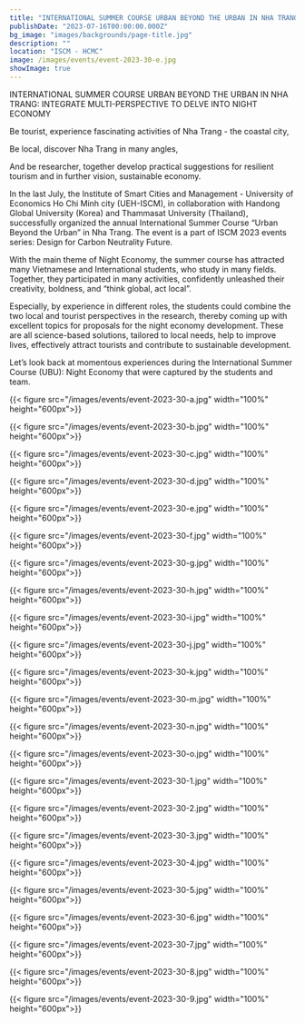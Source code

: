 ```yaml
---
title: "INTERNATIONAL SUMMER COURSE URBAN BEYOND THE URBAN IN NHA TRANG: INTEGRATE MULTI-PERSPECTIVE TO DELVE INTO NIGHT ECONOMY"
publishDate: "2023-07-16T00:00:00.000Z"
bg_image: "images/backgrounds/page-title.jpg"
description: "" 
location: "ISCM - HCMC"
image: /images/events/event-2023-30-e.jpg
showImage: true
---
```

INTERNATIONAL SUMMER COURSE URBAN BEYOND THE URBAN IN NHA TRANG: INTEGRATE MULTI-PERSPECTIVE TO DELVE INTO NIGHT ECONOMY

Be tourist, experience fascinating activities of Nha Trang - the coastal city,

Be local, discover Nha Trang in many angles,

And be researcher, together develop practical suggestions for resilient tourism and in further vision, sustainable economy.

In the last July, the Institute of Smart Cities and Management - University of Economics Ho Chi Minh city (UEH-ISCM), in collaboration with Handong Global University (Korea) and Thammasat University (Thailand), successfully organized the annual International Summer Course “Urban Beyond the Urban” in Nha Trang. The event is a part of ISCM 2023 events series: Design for Carbon Neutrality Future.

With the main theme of Night Economy, the summer course has attracted many Vietnamese and International students, who study in many fields. Together, they participated in many activities, confidently unleashed their creativity, boldness, and “think global, act local”.

Especially, by experience in different roles, the students could combine the two local and tourist perspectives in the research, thereby coming up with excellent topics for proposals for the night economy development. These are all science-based solutions, tailored to local needs, help to improve lives, effectively attract tourists and contribute to sustainable development.

Let’s look back at momentous experiences during the International Summer Course (UBU): Night Economy that were captured by the students and team.

{{< figure src="/images/events/event-2023-30-a.jpg" width="100%" height="600px">}} 

{{< figure src="/images/events/event-2023-30-b.jpg" width="100%" height="600px">}} 

{{< figure src="/images/events/event-2023-30-c.jpg" width="100%" height="600px">}} 

{{< figure src="/images/events/event-2023-30-d.jpg" width="100%" height="600px">}} 

{{< figure src="/images/events/event-2023-30-e.jpg" width="100%" height="600px">}} 

{{< figure src="/images/events/event-2023-30-f.jpg" width="100%" height="600px">}} 

{{< figure src="/images/events/event-2023-30-g.jpg" width="100%" height="600px">}} 

{{< figure src="/images/events/event-2023-30-h.jpg" width="100%" height="600px">}} 

{{< figure src="/images/events/event-2023-30-i.jpg" width="100%" height="600px">}} 

{{< figure src="/images/events/event-2023-30-j.jpg" width="100%" height="600px">}} 

{{< figure src="/images/events/event-2023-30-k.jpg" width="100%" height="600px">}} 

{{< figure src="/images/events/event-2023-30-m.jpg" width="100%" height="600px">}} 

{{< figure src="/images/events/event-2023-30-n.jpg" width="100%" height="600px">}} 

{{< figure src="/images/events/event-2023-30-o.jpg" width="100%" height="600px">}} 


{{< figure src="/images/events/event-2023-30-1.jpg" width="100%" height="600px">}} 

{{< figure src="/images/events/event-2023-30-2.jpg" width="100%" height="600px">}} 

{{< figure src="/images/events/event-2023-30-3.jpg" width="100%" height="600px">}} 

{{< figure src="/images/events/event-2023-30-4.jpg" width="100%" height="600px">}} 

{{< figure src="/images/events/event-2023-30-5.jpg" width="100%" height="600px">}} 

{{< figure src="/images/events/event-2023-30-6.jpg" width="100%" height="600px">}} 

{{< figure src="/images/events/event-2023-30-7.jpg" width="100%" height="600px">}} 

{{< figure src="/images/events/event-2023-30-8.jpg" width="100%" height="600px">}} 

{{< figure src="/images/events/event-2023-30-9.jpg" width="100%" height="600px">}} 
